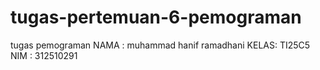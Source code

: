 # tugas-pertemuan-6-pemograman
tugas pemograman 
NAMA : muhammad hanif ramadhani
KELAS: TI25C5
NIM  : 312510291
